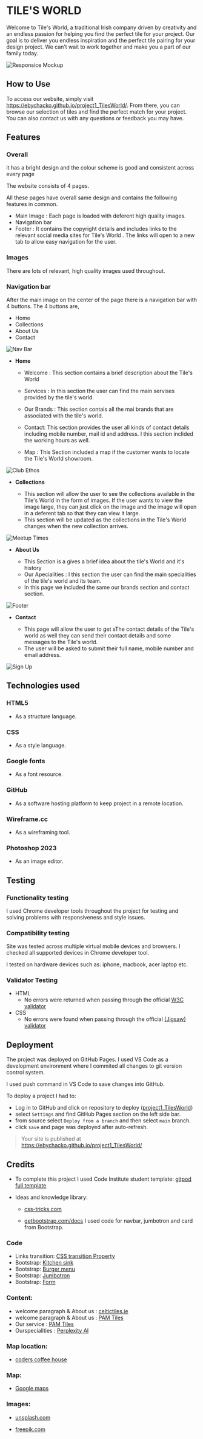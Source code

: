 # TILE'S WORLD

Welcome to Tile's World, a traditional Irish company driven by creativity and an endless passion for helping you find the perfect tile for your project. Our goal is to deliver you endless inspiration and the perfect tile pairing for your design project. We can’t wait to work together and make you a part of our family today.


![Responsice Mockup](assets/images/readme-images/main-mockup.jpg)


## How to Use

To access our website, simply visit https://ebychacko.github.io/project1_TilesWorld/. From there, you can browse our selection of tiles and find the perfect match for your project. You can also contact us with any questions or feedback you may have.

## Features 
### Overall

it has a bright design and the colour scheme is good and consistent across every page

The website consists of 4 pages.

All these pages have overall same design and contains the following features in common.

- Main Image : Each page is loaded with deferent high quality images.
- Navigation bar
- Footer : It contains the copyright details and includes links to the relevant social media sites for Tile's World . The links will open to a new tab to allow easy navigation for the user. 

### Images

There are lots of relevant, high quality images used throughout.

### Navigation bar

After the main image on the center of the page there is a navigation bar with 4 buttons. The 4 buttons are,

- Home
- Collections
- About Us
- Contact

![Nav Bar]()

- __Home__

  - Welcome :
  This section contains a brief description about the Tile's World

  - Services : In this section the user can find the main servises provided by the tile's world.
  - Our Brands : This section contais all the mai brands that are associated with the tile's world.
  - Contact: This section provides the user all kinds of contact details including mobile number, mail id and address. I this section inclided the working hours as well.
  - Map : This Section included a map if the customer wants to locate the Tile's World showroom.

![Club Ethos](https://github.com/lucyrush/readme-template/blob/master/media/love_running_ethos.png)

- __Collections__

  - This section will allow the user to see the collections available in the Tile's World in the form of images. If the user wants to view the image large, they can just click on the image and the image will open in a deferent tab so that they can view it large.
  - This section will be updated as the collections in the Tile's World changes when the  new collection arrives. 

![Meetup Times](https://github.com/lucyrush/readme-template/blob/master/media/love_running_times.png)

- __About Us__ 

  - This Section is a gives a brief idea about the tile's World and it's history
  - Our Apecialities : I this section the user can find the main specialities of the tile's world and its team.
  - In this page we included the same our brands section and contact section.

![Footer](https://github.com/lucyrush/readme-template/blob/master/media/love_running_footer.png)

- __Contact__

  - This page will allow the user to get sThe contact details of the Tile's world as well they can send their contact details and some messages to the Tile's world.
  - The user will be asked to submit their full name, mobile number and email address. 

![Sign Up](https://github.com/lucyrush/readme-template/blob/master/media/love_running_signup.png)

## Technologies used

### HTML5
* As a structure language.

### CSS
* As a style language.


### Google fonts
* As a font resource.

### GitHub
* As a software hosting platform to keep project in a remote location.

### Wireframe.cc
* As a wireframing tool.

### Photoshop 2023
* As an image editor.



## Testing 

### Functionality testing 

 I used Chrome developer tools throughout the project for testing and solving problems with responsiveness and style issues.

### Compatibility testing
 Site was tested across multiple virtual mobile devices and browsers. I checked all supported devices in Chrome developer tool. 
 
 I tested on hardware devices such as: iphone, macbook, acer laptop etc.


### Validator Testing 

- HTML
  - No errors were returned when passing through the official [W3C validator](https://validator.w3.org/nu/?doc=https%3A%2F%2Fcode-institute-org.github.io%2Flove-running-2.0%2Findex.html)
- CSS
  - No errors were found when passing through the official [(Jigsaw) validator](https://jigsaw.w3.org/css-validator/validator?uri=https%3A%2F%2Fvalidator.w3.org%2Fnu%2F%3Fdoc%3Dhttps%253A%252F%252Fcode-institute-org.github.io%252Flove-running-2.0%252Findex.html&profile=css3svg&usermedium=all&warning=1&vextwarning=&lang=en#css)



## Deployment

The project was deployed on GitHub Pages. I used VS Code as a development environment where I commited all changes to git version control system.

I used push command in VS Code to save changes into GitHub.

To deploy a project I had to:

* Log in to GitHub and click on repository to deploy ([project1_TilesWorld](https://github.com/EbyChacko/project1_TilesWorld.git))
* select `Settings` and find GitHub Pages section on the left side bar.
* from source select `Deploy from a branch` and then select `main` branch.
* click `save` and page was deployed after auto-refresh.
>  Your site is published at https://ebychacko.github.io/project1_TilesWorld/

## Credits 

* To complete this project I used Code Institute student template: [gitpod full template](https://github.com/Code-Institute-Org/gitpod-full-template)

* Ideas and knowledge library:

    * [css-tricks.com](https://css-tricks.com/)

    * [getbootstrap.com/docs](https://getbootstrap.com/docs/4.5/getting-started/introduction/)
        I used code for navbar, jumbotron and card from Bootstrap.

### Code

* Links transition: [CSS transition Property](https://www.w3schools.com/cssref/css3_pr_transition.asp)
* Bootstrap: [Kitchen sink](https://getbootstrap.com/docs/4.0/components/card/#kitchen-sink)
* Bootstrap: [Burger menu](https://getbootstrap.com/docs/4.5/components/navbar/#text)
* Bootstrap: [Jumbotron](https://getbootstrap.com/docs/4.5/components/jumbotron/)
* Bootstrap: [Form](https://getbootstrap.com/docs/4.5/components/forms/)
### Content:
*  welcome paragraph & About us :  [celtictiles.ie](https://www.celtictiles.ie/)
*  welcome paragraph & About us :  [PAM Tiles](https://pamtilespark.com/)
*  Our service :  [PAM Tiles](https://pamtilespark.com/)
*  Ourspecialities :  [Perplexity AI](https://www.perplexity.ai/)

### Map location:
* [coders coffee house](https://bit.ly/2QVfkiy)

### Map:
* [Google maps](https://www.google.com/maps?ll=52.059441,-9.511501&z=16&t=m&hl=en-US&gl=US&mapclient=embed&cid=7306226195280410511)

### Images:

* [unsplash.com](https://unsplash.com/)

* [freepik.com](https://freepik.com/)

